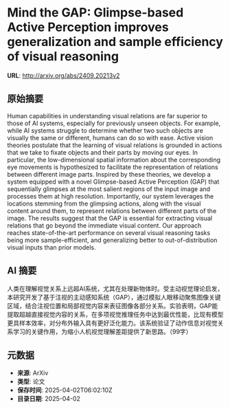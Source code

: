 # Mind the GAP: Glimpse-based Active Perception improves generalization and sample efficiency of visual reasoning

**URL**: http://arxiv.org/abs/2409.20213v2

## 原始摘要

Human capabilities in understanding visual relations are far superior to
those of AI systems, especially for previously unseen objects. For example,
while AI systems struggle to determine whether two such objects are visually
the same or different, humans can do so with ease. Active vision theories
postulate that the learning of visual relations is grounded in actions that we
take to fixate objects and their parts by moving our eyes. In particular, the
low-dimensional spatial information about the corresponding eye movements is
hypothesized to facilitate the representation of relations between different
image parts. Inspired by these theories, we develop a system equipped with a
novel Glimpse-based Active Perception (GAP) that sequentially glimpses at the
most salient regions of the input image and processes them at high resolution.
Importantly, our system leverages the locations stemming from the glimpsing
actions, along with the visual content around them, to represent relations
between different parts of the image. The results suggest that the GAP is
essential for extracting visual relations that go beyond the immediate visual
content. Our approach reaches state-of-the-art performance on several visual
reasoning tasks being more sample-efficient, and generalizing better to
out-of-distribution visual inputs than prior models.


## AI 摘要

人类在理解视觉关系上远超AI系统，尤其在处理新物体时。受主动视觉理论启发，本研究开发了基于注视的主动感知系统（GAP），通过模拟人眼移动聚焦图像关键区域，结合注视位置和局部视觉内容来表征图像各部分关系。实验表明，GAP能提取超越直接视觉内容的关系，在多项视觉推理任务中达到最优性能，比现有模型更具样本效率，对分布外输入具有更好泛化能力。该系统验证了动作信息对视觉关系学习的关键作用，为缩小人机视觉理解差距提供了新思路。（99字）

## 元数据

- **来源**: ArXiv
- **类型**: 论文
- **保存时间**: 2025-04-02T06:02:10Z
- **目录日期**: 2025-04-02
